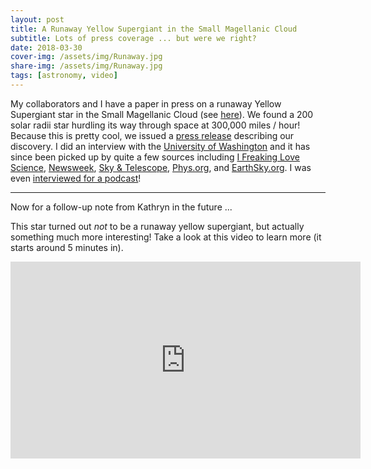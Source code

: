 ```yaml
---
layout: post
title: A Runaway Yellow Supergiant in the Small Magellanic Cloud
subtitle: Lots of press coverage ... but were we right?
date: 2018-03-30
cover-img: /assets/img/Runaway.jpg
share-img: /assets/img/Runaway.jpg
tags: [astronomy, video]
---
```

My collaborators and I have a paper in press on a runaway Yellow Supergiant star in the Small Magellanic Cloud (see [here](http://adsabs.harvard.edu/abs/2018arXiv180302859N)). We found a 200 solar radii star hurdling its way through space at 300,000 miles / hour! Because this is pretty cool, we issued a [press release](https://lowell.edu/runaway-star/) describing our discovery. I did an interview with the [University of Washington](http://www.washington.edu/news/2018/03/29/stellar-break-up-likely-behind-runaway-stars-fast-pace-researcher-says/?menu2=http://www.washington.edu/news/category/profiles/) and it has since been picked up by quite a few sources including [I Freaking Love Science](http://www.iflscience.com/space/a-rare-type-of-runaway-star-has-been-seen-speeding-through-another-galaxy/), [Newsweek](http://www.newsweek.com/rare-runaway-supergiant-star-discovered-speeding-across-neighboring-galaxy-864578), [Sky & Telescope](http://www.skyandtelescope.com/astronomy-news/supergiant-star-caught-fleeing-through-another-galaxy/), [Phys.org](https://phys.org/news/2018-03-runaway-star-small-magellanic-cloud.html), and [EarthSky.org](http://earthsky.org/space/runaway-star-j01020100-7122208-small-magellanic-cloud). I was even [interviewed for a podcast](https://astrophiz.wordpress.com/2018/04/10/next-up-astrophiz-55-kathryn-neugent-runaway-yellow-supergiant/)!

***

Now for a follow-up note from Kathryn in the future ...

This star turned out *not* to be a runaway yellow supergiant, but actually something much more interesting! Take a look at this video to learn more (it starts around 5 minutes in).

<iframe width="560" height="315" src="https://www.youtube.com/embed/Z2FqkBrQMsY" title="YouTube video player" frameborder="0" allow="accelerometer; autoplay; clipboard-write; encrypted-media; gyroscope; picture-in-picture; web-share" allowfullscreen></iframe>